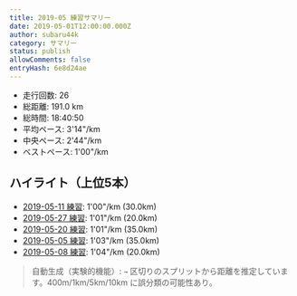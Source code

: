 ```yaml
---
title: 2019-05 練習サマリー
date: 2019-05-01T12:00:00.000Z
author: subaru44k
category: サマリー
status: publish
allowComments: false
entryHash: 6e8d24ae
---
```

- 走行回数: 26
- 総距離: 191.0 km
- 総時間: 18:40:50
- 平均ペース: 3'14"/km
- 中央ペース: 2'44"/km
- ベストペース: 1'00"/km

## ハイライト（上位5本）
- [2019-05-11 練習](/2019-05-11-b9451404b274bff227a07b97b40723d6/): 1'00"/km (30.0km)
- [2019-05-27 練習](/2019-05-27-6cc9376fcdde4b2ef4f43c1a23d0ae6e/): 1'01"/km (20.0km)
- [2019-05-20 練習](/2019-05-20-b77210db5ab810890af0831f1afcbe70/): 1'01"/km (35.0km)
- [2019-05-05 練習](/2019-05-05-ace094405dd031bf142ca85d7d4a7c8f/): 1'03"/km (35.0km)
- [2019-05-08 練習](/2019-05-08-7d2023288b1448d028a33e6bf8406c1c/): 1'04"/km (20.0km)

> 自動生成（実験的機能）: `→` 区切りのスプリットから距離を推定しています。400m/1km/5km/10km に誤分類の可能性あり。
